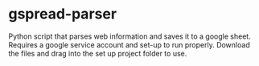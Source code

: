 # gspread-parser
Python script that parses web information and saves it to a google sheet. 
Requires a google service account and set-up to run properly. Download the files and drag into the set up project folder to use.
